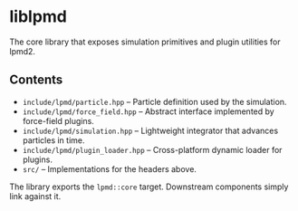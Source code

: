 # liblpmd

The core library that exposes simulation primitives and plugin utilities for lpmd2.

## Contents

- `include/lpmd/particle.hpp` – Particle definition used by the simulation.
- `include/lpmd/force_field.hpp` – Abstract interface implemented by force-field plugins.
- `include/lpmd/simulation.hpp` – Lightweight integrator that advances particles in time.
- `include/lpmd/plugin_loader.hpp` – Cross-platform dynamic loader for plugins.
- `src/` – Implementations for the headers above.

The library exports the `lpmd::core` target. Downstream components simply link against it.
